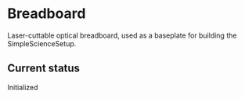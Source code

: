 # Breadboard
Laser-cuttable optical breadboard, used as a baseplate for building the SimpleScienceSetup.

## Current status
Initialized
